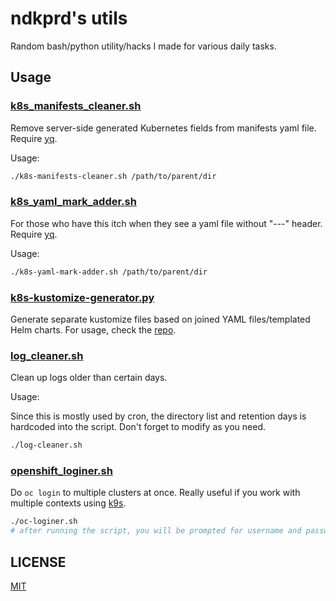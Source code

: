 # ndkprd's utils

Random bash/python utility/hacks I made for various daily tasks.

## Usage

### [k8s_manifests_cleaner.sh](./k8s_manifests_cleaner.sh)

Remove server-side generated Kubernetes fields from manifests yaml file. Require [yq](https://github.com/mikefarah/yq).

Usage:

```bash
./k8s-manifests-cleaner.sh /path/to/parent/dir
```

### [k8s_yaml_mark_adder.sh](./k8s_yaml_mark_adder.sh)

For those who have this itch when they see a yaml file without "---" header. Require [yq](https://github.com/mikefarah/yq).

Usage:

```bash
./k8s-yaml-mark-adder.sh /path/to/parent/dir
```

### [k8s-kustomize-generator.py](https://github.com/ndkprd/kustomize-generator)

Generate separate kustomize files based on joined YAML files/templated Helm charts. For usage, check the [repo](https://github.com/ndkprd/kustomize-generator).

### [log_cleaner.sh](./log_cleaner.sh)

Clean up logs older than certain days.

Usage:

Since this is mostly used by cron, the directory list and retention days is hardcoded into the script. Don't forget to modify as you need.

```bash
./log-cleaner.sh
```

### [openshift_loginer.sh](./openshift_loginer)

Do `oc login` to multiple clusters at once. Really useful if you work with multiple contexts using [k9s](https://github.com/derailed/k9s).

```bash
./oc-loginer.sh
# after running the script, you will be prompted for username and password.
```

## LICENSE

[MIT](./LICENSE)
